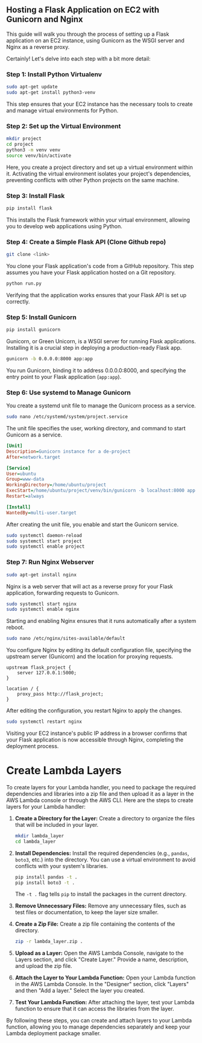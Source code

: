 
## Hosting a Flask Application on EC2 with Gunicorn and Nginx

This guide will walk you through the process of setting up a Flask application on an EC2 instance, using Gunicorn as the WSGI server and Nginx as a reverse proxy.

Certainly! Let's delve into each step with a bit more detail:

### Step 1: Install Python Virtualenv

```bash
sudo apt-get update
sudo apt-get install python3-venv
```

This step ensures that your EC2 instance has the necessary tools to create and manage virtual environments for Python.

### Step 2: Set up the Virtual Environment

```bash
mkdir project
cd project
python3 -m venv venv
source venv/bin/activate
```

Here, you create a project directory and set up a virtual environment within it. Activating the virtual environment isolates your project's dependencies, preventing conflicts with other Python projects on the same machine.

### Step 3: Install Flask

```bash
pip install flask
```

This installs the Flask framework within your virtual environment, allowing you to develop web applications using Python.

### Step 4: Create a Simple Flask API (Clone Github repo)

```bash
git clone <link>
```

You clone your Flask application's code from a GitHub repository. This step assumes you have your Flask application hosted on a Git repository.

```bash
python run.py
```

Verifying that the application works ensures that your Flask API is set up correctly.

### Step 5: Install Gunicorn

```bash
pip install gunicorn
```

Gunicorn, or Green Unicorn, is a WSGI server for running Flask applications. Installing it is a crucial step in deploying a production-ready Flask app.

```bash
gunicorn -b 0.0.0.0:8000 app:app
```

You run Gunicorn, binding it to address 0.0.0.0:8000, and specifying the entry point to your Flask application (`app:app`).

### Step 6: Use systemd to Manage Gunicorn

You create a systemd unit file to manage the Gunicorn process as a service.

```bash
sudo nano /etc/systemd/system/project.service
```

The unit file specifies the user, working directory, and command to start Gunicorn as a service.

```ini
[Unit]
Description=Gunicorn instance for a de-project
After=network.target

[Service]
User=ubuntu
Group=www-data
WorkingDirectory=/home/ubuntu/project
ExecStart=/home/ubuntu/project/venv/bin/gunicorn -b localhost:8000 app:app
Restart=always

[Install]
WantedBy=multi-user.target
```

After creating the unit file, you enable and start the Gunicorn service.

```bash
sudo systemctl daemon-reload
sudo systemctl start project
sudo systemctl enable project
```

### Step 7: Run Nginx Webserver

```bash
sudo apt-get install nginx
```

Nginx is a web server that will act as a reverse proxy for your Flask application, forwarding requests to Gunicorn.

```bash
sudo systemctl start nginx
sudo systemctl enable nginx
```

Starting and enabling Nginx ensures that it runs automatically after a system reboot.

```bash
sudo nano /etc/nginx/sites-available/default
```

You configure Nginx by editing its default configuration file, specifying the upstream server (Gunicorn) and the location for proxying requests.

```nginx
upstream flask_project {
    server 127.0.0.1:5000;
}

location / {
    proxy_pass http://flask_project;
}
```

After editing the configuration, you restart Nginx to apply the changes.

```bash
sudo systemctl restart nginx
```

Visiting your EC2 instance's public IP address in a browser confirms that your Flask application is now accessible through Nginx, completing the deployment process.



# Create Lambda Layers
To create layers for your Lambda handler, you need to package the required dependencies and libraries into a zip file and then upload it as a layer in the AWS Lambda console or through the AWS CLI. Here are the steps to create layers for your Lambda handler:

1. **Create a Directory for the Layer:**
   Create a directory to organize the files that will be included in your layer.

   ```bash
   mkdir lambda_layer
   cd lambda_layer
   ```

2. **Install Dependencies:**
   Install the required dependencies (e.g., `pandas`, `boto3`, etc.) into the directory. You can use a virtual environment to avoid conflicts with your system's libraries.

   ```bash
   pip install pandas -t .
   pip install boto3 -t .
   ```

   The `-t .` flag tells `pip` to install the packages in the current directory.

3. **Remove Unnecessary Files:**
   Remove any unnecessary files, such as test files or documentation, to keep the layer size smaller.

4. **Create a Zip File:**
   Create a zip file containing the contents of the directory.

   ```bash
   zip -r lambda_layer.zip .
   ```

5. **Upload as a Layer:**
   Open the AWS Lambda Console, navigate to the Layers section, and click "Create Layer." Provide a name, description, and upload the zip file.


6. **Attach the Layer to Your Lambda Function:**
   Open your Lambda function in the AWS Lambda Console. In the "Designer" section, click "Layers" and then "Add a layer." Select the layer you created.

7. **Test Your Lambda Function:**
   After attaching the layer, test your Lambda function to ensure that it can access the libraries from the layer.

By following these steps, you can create and attach layers to your Lambda function, allowing you to manage dependencies separately and keep your Lambda deployment package smaller.
